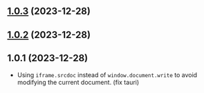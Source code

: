 ## [1.0.3](https://github.com/egoist/dom-screenshot/compare/v1.0.2...v1.0.3) (2023-12-28)



## [1.0.2](https://github.com/egoist/dom-screenshot/compare/v1.0.1...v1.0.2) (2023-12-28)



## 1.0.1 (2023-12-28)

- Using `iframe.srcdoc` instead of `window.document.write` to avoid modifying the current document. (fix tauri)
